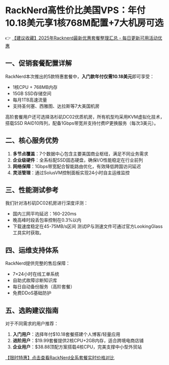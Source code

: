 # RackNerd高性价比美国VPS：年付10.18美元享1核768M配置+7大机房可选

👉 [【建议收藏】2025年Racknerd最新优惠套餐整理汇总 - 每日更新可用活动优惠](https://bit.ly/Rack_Nerd)

## 一、促销套餐配置详解
RackNerd本次推出的5款特惠套餐中，**入门款年付仅需10.18美元**即可享受：
- 1核CPU + 768MB内存
- 15GB SSD存储空间
- 每月1TB高速流量
- 支持圣何塞、西雅图、达拉斯等7大美国机房

高阶套餐用户还可选择洛杉矶DC02优质机房，所有机型均采用KVM虚拟化技术，搭载SSD RAID10阵列，配备1Gbps带宽并支持付费IP更换服务（每次3美元）。

## 二、核心服务优势
1. **多节点覆盖**：7个数据中心包含主要美国商业枢纽，满足不同业务需求
2. **企业级硬件**：全系标配SSD固态硬盘，确保I/O性能稳定在行业前列
3. **网络保障**：1Gbps带宽配合智能路由优化，有效降低跨国访问延迟
4. **灵活管理**：通过SolusVM控制面板实现24小时自主运维监控

## 三、性能测试参考
我们针对洛杉矶DC02机房进行深度评测：
- 国内三网平均延迟：160-220ms
- 晚高峰时段丢包率控制在0.3%以内
- 下载速度稳定在45-75MB/s区间
测试IP与测速文件可通过官方LookingGlass工具实时获取。

## 四、运维支持体系
RackNerd提供完整的售后保障：
- 7×24小时在线工单系统
- 自助式故障诊断知识库
- 每日自动备份服务（高阶套餐）
- 免费DDoS基础防护

## 五、选购建议指南
对于不同需求的用户推荐：
1. **入门用户**：选择年付$10.18套餐搭建个人博客/轻量应用
2. **进阶用户**：$19.99套餐提供2核CPU+2GB内存，适合跨境电商店铺
3. **企业用户**：$38.88顶配方案搭载4核CPU，完美支撑中小型外贸站

[【限时特惠】点击查看RackNerd全系套餐实时价格对比](https://bit.ly/Rack_Nerd)
